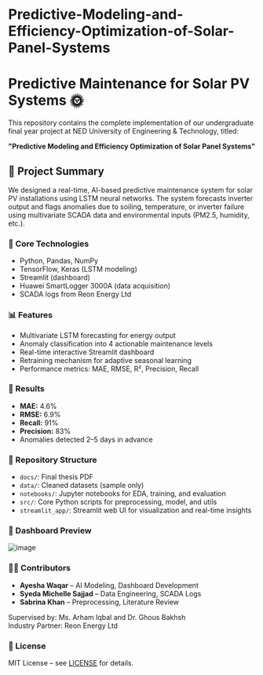 # Predictive-Modeling-and-Efficiency-Optimization-of-Solar-Panel-Systems
# Predictive Maintenance for Solar PV Systems 🌞

This repository contains the complete implementation of our undergraduate final year project at NED University of Engineering & Technology, titled:

**"Predictive Modeling and Efficiency Optimization of Solar Panel Systems"**

## 🚀 Project Summary

We designed a real-time, AI-based predictive maintenance system for solar PV installations using LSTM neural networks. The system forecasts inverter output and flags anomalies due to soiling, temperature, or inverter failure using multivariate SCADA data and environmental inputs (PM2.5, humidity, etc.).

### 🔧 Core Technologies

- Python, Pandas, NumPy
- TensorFlow, Keras (LSTM modeling)
- Streamlit (dashboard)
- Huawei SmartLogger 3000A (data acquisition)
- SCADA logs from Reon Energy Ltd

### 📊 Features

- Multivariate LSTM forecasting for energy output
- Anomaly classification into 4 actionable maintenance levels
- Real-time interactive Streamlit dashboard
- Retraining mechanism for adaptive seasonal learning
- Performance metrics: MAE, RMSE, R², Precision, Recall

### 🧪 Results

- **MAE:** 4.6%
- **RMSE:** 6.9%
- **Recall:** 91%
- **Precision:** 83%
- Anomalies detected 2–5 days in advance

### 📁 Repository Structure

- `docs/`: Final thesis PDF
- `data/`: Cleaned datasets (sample only)
- `notebooks/`: Jupyter notebooks for EDA, training, and evaluation
- `src/`: Core Python scripts for preprocessing, model, and utils
- `streamlit_app/`: Streamlit web UI for visualization and real-time insights

### 📸 Dashboard Preview

![image](https://github.com/user-attachments/assets/1c9a68d6-d2c8-49d9-ae0c-11dbd35d4b8c)


### 👩‍💻 Contributors

- **Ayesha Waqar** – AI Modeling, Dashboard Development  
- **Syeda Michelle Sajjad** – Data Engineering, SCADA Logs  
- **Sabrina Khan** – Preprocessing, Literature Review

Supervised by: Ms. Arham Iqbal and Dr. Ghous Bakhsh  
Industry Partner: Reon Energy Ltd

### 📜 License

MIT License – see [LICENSE](./LICENSE) for details.

